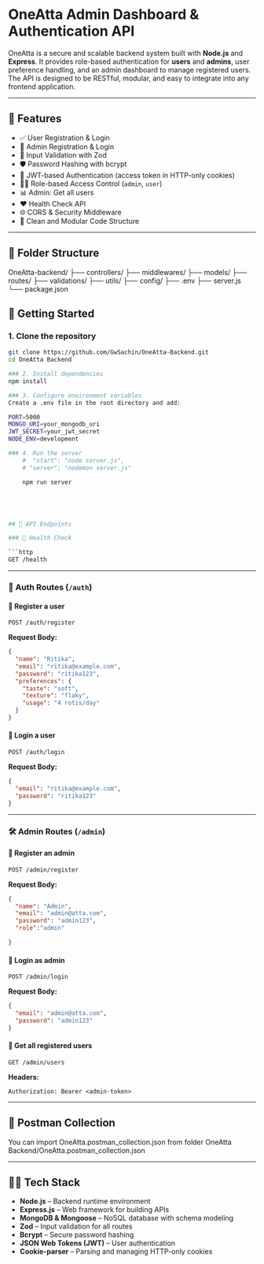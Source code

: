 # OneAtta Admin Dashboard & Authentication API

OneAtta is a secure and scalable backend system built with **Node.js** and **Express**. It provides role-based authentication for **users** and **admins**, user preference handling, and an admin dashboard to manage registered users. The API is designed to be RESTful, modular, and easy to integrate into any frontend application.

---

## 🔧 Features

- ✅ User Registration & Login
- 🔐 Admin Registration & Login
- 🧠 Input Validation with Zod
- 🛡️ Password Hashing with bcrypt
- 🧾 JWT-based Authentication (access token in HTTP-only cookies)
- 🧑‍💼 Role-based Access Control (`admin`, `user`)
- 📊 Admin: Get all users
- ❤️ Health Check API
- 🌐 CORS & Security Middleware
- 📁 Clean and Modular Code Structure

---

## 📁 Folder Structure

OneAtta-backend/
├── controllers/
├── middlewares/
├── models/
├── routes/
├── validations/
├── utils/
├── config/
├── .env
├── server.js
└── package.json

## 🚀 Getting Started

### 1. Clone the repository

```bash
git clone https://github.com/GwSachin/OneAtta-Backend.git
cd OneAtta Backend

### 2. Install dependencies
npm install

### 3. Configure environment variables
Create a .env file in the root directory and add:

PORT=5000
MONGO_URI=your_mongodb_uri
JWT_SECRET=your_jwt_secret
NODE_ENV=development

### 4. Run the server
    #  "start": "node server.js",
    # "server": "nodemon server.js"

    npm run server





## 🔐 API Endpoints

### 🔸 Health Check

```http
GET /health
```

---

### 👤 Auth Routes (`/auth`)

#### 🔹 Register a user

```http
POST /auth/register
```

**Request Body:**

```json
{
  "name": "Ritika",
  "email": "ritika@example.com",
  "password": "ritika123",
  "preferences": {
    "taste": "soft",
    "texture": "flaky",
    "usage": "4 rotis/day"
  }
}
```

#### 🔹 Login a user

```http
POST /auth/login
```

**Request Body:**

```json
{
  "email": "ritika@example.com",
  "password": "ritika123"
}
```

---

### 🛠️ Admin Routes (`/admin`)

#### 🔹 Register an admin

```http
POST /admin/register
```

**Request Body:**

```json
{
  "name": "Admin",
  "email": "admin@atta.com",
  "password": "admin123",
  "role":"admin"

}
```

#### 🔹 Login as admin

```http
POST /admin/login
```

**Request Body:**

```json
{
  "email": "admin@atta.com",
  "password": "admin123"
}
```

#### 🔹 Get all registered users 

```http
GET /admin/users
```

**Headers:**

```
Authorization: Bearer <admin-token>
```

---

## 🧪 Postman Collection

You can import OneAtta.postman_collection.json from folder OneAtta Backend/OneAtta.postman_collection.json  

---

## 👨‍💻 Tech Stack

* **Node.js** – Backend runtime environment
* **Express.js** – Web framework for building APIs
* **MongoDB & Mongoose** – NoSQL database with schema modeling
* **Zod** – Input validation for all routes
* **Bcrypt** – Secure password hashing
* **JSON Web Tokens (JWT)** – User authentication
* **Cookie-parser** – Parsing and managing HTTP-only cookies


